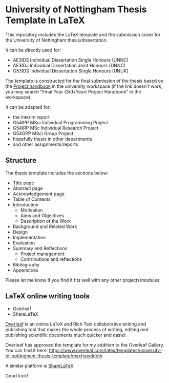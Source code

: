 # University of Nottingham Thesis Template in LaTeX

This repository includes the LaTeX template and the submission cover for the University of Nottingham thesis/dissertation.

It can be directly used for:

- AE3IDS Individual Dissertation Single Honours (UNNC)
- AE3IDJ Individual Dissertation Joint Honours (UNNC)
- G53IDS Individual Dissertation Single Honours (UNUK)

The template is constructed for the final submission of the thesis based on the [Project handbook](http://workspace.nottingham.ac.uk/pages/viewpage.action?pageId=130353499) in the university workspace (if the link doesn't work, you may search "Final Year (3rd+Year) Project Handbook" in the workspace). 

It can be adapted for:

- the interim report  
- G54IPP MSci Individual Programming Project
- G54IRP MSc Individual Research Project 
- G54GPP MSci Group Project
- hopefully thesis in other departments
- and other assignments/reports


## Structure

The thesis template includes the sections below:

- Title page
- Abstract page
- Acknowledgement page
- Table of Contents
- Introduction
	- Motivation
	- Aims and Objectives
	- Description of the Work
- Background and Related Work 
- Design
- Implementation
- Evaluation
- Summary and Reflections
	- Project management
	- Contributions and reflections
- Bibliography
- Appendices

Please let me know if you find it fits well with any other projects/modules.


## LaTeX online writing tools

- Overleaf
- ShareLaTeX

[Overleaf](https://www.overleaf.com) is an online LaTeX and Rich Text collaborative writing and publishing tool that makes the whole process of writing, editing and publishing scientific documents much quicker and easier.

Overleaf has approved the template for my addition to the Overleaf Gallery. You can find it here:
https://www.overleaf.com/latex/templates/university-of-nottingham-thesis-template/msxfvpyddcth

A similar platform is [ShareLaTeX](https://www.sharelatex.com).


Good luck!
